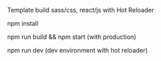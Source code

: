 Template build sass/css, react/js with Hot Reloader

npm install

npm run build && npm start (with production)

npm run dev (dev environment with hot reloader)
